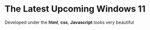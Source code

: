 # The Latest Upcoming Windows 11 
Developed under the **html**, **css**, **Javascript** looks very beautiful
